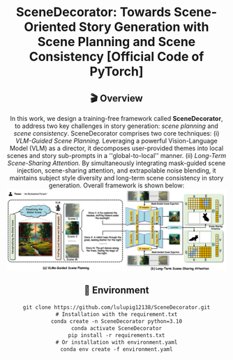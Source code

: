 <div align="center">
<h1>
SceneDecorator: Towards Scene-Oriented Story Generation with Scene Planning and Scene Consistency [Official Code of PyTorch]
</h1>


<!-- <p align="center">
    <span>
        <a href="https://arxiv.org/pdf/2410.20084" target="_blank"> 
        <img src='' alt='Paper PDF'></a> &emsp;  &emsp; 
    </span>
    <span> 
        <a href='https://quanjiansong.github.io/projects/UniVST' target="_blank">
        <img src='' alt='Project Page'></a>  &emsp;  &emsp;
    </span>
    <span> 
        <a href='https://huggingface.co/papers/2410.20084' target="_blank"> 
        <img src='https://img.shields.io/badge/Hugging_Face-UniVST-yellow' alt='Hugging Face'></a> &emsp;  &emsp;
    </span>
</p>
</div> -->


## 🎬 Overview
In this work, we design a training-free framework called <b>SceneDecorator</b>, to address two key challenges in story generation: <i>scene planning</i> and <i>scene consistency</i>. SceneDecorator comprises two core techniques: (i) <i>VLM-Guided Scene Planning.</i> Leveraging a powerful Vision-Language Model (VLM) as a director, it decomposes user-provided themes into local scenes and story sub-prompts in a ''global-to-local'' manner. (ii) <i>Long-Term Scene-Sharing Attention.</i> By simultaneously integrating mask-guided scene injection, scene-sharing attention, and extrapolable noise blending, it maintains subject style diversity and long-term scene consistency in story generation.
Overall framework is shown below:
![Overall Framework](assets/overall_pipeline.png)

## 🔧 Environment
```
git clone https://github.com/lulupig12138/SceneDecorator.git
# Installation with the requirement.txt
conda create -n SceneDecorator python=3.10
conda activate SceneDecorator
pip install -r requirements.txt
# Or installation with environment.yaml
conda env create -f environment.yaml
```